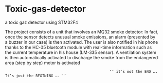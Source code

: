 # Toxic-gas-detector
a toxic gaz detector using STM32F4

The project consists of a unit that involves an MQ32 smoke detector: In fact, once the sensor detects unusual smoke emissions, an alarm (presented by a buzzer in our case) is then activated.
The user is also notified in his phone thanks to the HC-05 bluetooth module with real-time information such as the current temperature in his house (LM-335 sensor).
A ventilation system is then automatically activated to discharge the smoke from the endangered area (step by step) motor is activated




                                                    ‘’ it’s not the END …. It’s just the BEGINING …. ‘’
